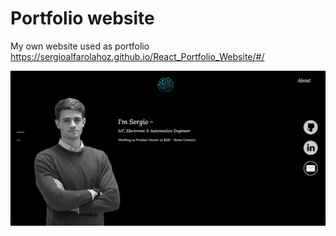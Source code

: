 # Portfolio website
My own website used as portfolio
https://sergioalfarolahoz.github.io/React_Portfolio_Website/#/

![Portfolio website](https://raw.githubusercontent.com/SergioAlfaroLahoz/React_Portfolio_Website/New-Design/src/components/img/Portfolio.jpg)